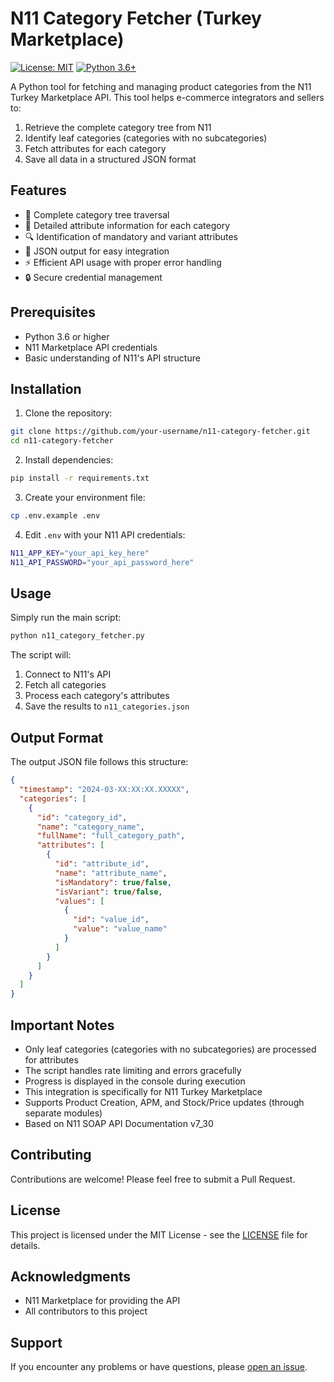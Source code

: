 # N11 Category Fetcher (Turkey Marketplace)

[![License: MIT](https://img.shields.io/badge/License-MIT-yellow.svg)](https://opensource.org/licenses/MIT)
[![Python 3.6+](https://img.shields.io/badge/python-3.6+-blue.svg)](https://www.python.org/downloads/)

A Python tool for fetching and managing product categories from the N11 Turkey Marketplace API. This tool helps e-commerce integrators and sellers to:

1. Retrieve the complete category tree from N11
2. Identify leaf categories (categories with no subcategories)
3. Fetch attributes for each category
4. Save all data in a structured JSON format

## Features

- 🌳 Complete category tree traversal
- 📝 Detailed attribute information for each category
- 🔍 Identification of mandatory and variant attributes
- 💾 JSON output for easy integration
- ⚡ Efficient API usage with proper error handling
- 🔒 Secure credential management

## Prerequisites

- Python 3.6 or higher
- N11 Marketplace API credentials
- Basic understanding of N11's API structure

## Installation

1. Clone the repository:
```bash
git clone https://github.com/your-username/n11-category-fetcher.git
cd n11-category-fetcher
```

2. Install dependencies:
```bash
pip install -r requirements.txt
```

3. Create your environment file:
```bash
cp .env.example .env
```

4. Edit `.env` with your N11 API credentials:
```bash
N11_APP_KEY="your_api_key_here"
N11_API_PASSWORD="your_api_password_here"
```

## Usage

Simply run the main script:
```bash
python n11_category_fetcher.py
```

The script will:
1. Connect to N11's API
2. Fetch all categories
3. Process each category's attributes
4. Save the results to `n11_categories.json`

## Output Format

The output JSON file follows this structure:
```json
{
  "timestamp": "2024-03-XX:XX:XX.XXXXX",
  "categories": [
    {
      "id": "category_id",
      "name": "category_name",
      "fullName": "full_category_path",
      "attributes": [
        {
          "id": "attribute_id",
          "name": "attribute_name",
          "isMandatory": true/false,
          "isVariant": true/false,
          "values": [
            {
              "id": "value_id",
              "value": "value_name"
            }
          ]
        }
      ]
    }
  ]
}
```

## Important Notes

- Only leaf categories (categories with no subcategories) are processed for attributes
- The script handles rate limiting and errors gracefully
- Progress is displayed in the console during execution
- This integration is specifically for N11 Turkey Marketplace
- Supports Product Creation, APM, and Stock/Price updates (through separate modules)
- Based on N11 SOAP API Documentation v7_30

## Contributing

Contributions are welcome! Please feel free to submit a Pull Request.

## License

This project is licensed under the MIT License - see the [LICENSE](LICENSE) file for details.

## Acknowledgments

- N11 Marketplace for providing the API
- All contributors to this project

## Support

If you encounter any problems or have questions, please [open an issue](https://github.com/your-username/n11-category-fetcher/issues). 